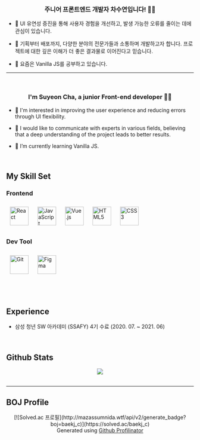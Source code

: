 ### <div align="center">주니어 프론트엔드 개발자 차수연입니다! 👩‍💻</div>  
  

- 💫 UI 유연성 증진을 통해 사용자 경험을 개선하고, 발생 가능한 오류를 줄이는 데에 관심이 있습니다.  
  

- 💌 기획부터 배포까지, 다양한 분야의 전문가들과 소통하며 개발하고자 합니다. 프로젝트에 대한 깊은 이해가 더 좋은 결과물로 이어진다고 믿습니다.  
  

- 🌱 요즘은 Vanilla JS를 공부하고 있습니다.  
  

---  
  

<br/>  

### <div align="center">I'm Suyeon Cha, a junior Front-end developer 👩‍💻</div>  
  

- 💫 I'm interested in improving the user experience and reducing errors through UI flexibility.  
  

- 💌 I would like to communicate with experts in various fields, believing that a deep understanding of the project leads to better results.  
  

- 🌱 I’m currently learning Vanilla JS.  
  

<br/>  


## My Skill Set  
<table><tr>



### Frontend  
<div align="left">  
<img style="margin: 10px" src="https://profilinator.rishav.dev/skills-assets/react-original-wordmark.svg" alt="React" height="50" />  
<img style="margin: 10px" src="https://profilinator.rishav.dev/skills-assets/javascript-original.svg" alt="JavaScript" height="50" />  
<img style="margin: 10px" src="https://profilinator.rishav.dev/skills-assets/vuejs-original-wordmark.svg" alt="Vue.js" height="50" />  
<img style="margin: 10px" src="https://profilinator.rishav.dev/skills-assets/html5-original-wordmark.svg" alt="HTML5" height="50" />  
<img style="margin: 10px" src="https://profilinator.rishav.dev/skills-assets/css3-original-wordmark.svg" alt="CSS3" height="50" />  
</div>



### Dev Tool  
<div align="left">  
<img style="margin: 10px" src="https://profilinator.rishav.dev/skills-assets/git-scm-icon.svg" alt="Git" height="50" />  
<img style="margin: 10px" src="https://profilinator.rishav.dev/skills-assets/figma-icon.svg" alt="Figma" height="50" />  
</div></tr></table>  

<br/>  


## Experience  
- 삼성 청년 SW 아카데미 (SSAFY) 4기 수료 (2020. 07. ~ 2021. 06)  
  

<br/>  


## Github Stats  
<div align="center"><img src="https://github-readme-stats.vercel.app/api?username=pepprbell&show_icons=true&count_private=true&hide_border=true" align="center" /></div>
<br />

----

## BOJ Profile
<div align="center">[![Solved.ac 프로필](http://mazassumnida.wtf/api/v2/generate_badge?boj=baekj_c)](https://solved.ac/baekj_c)</div>

<div align="center">Generated using <a href="https://profilinator.rishav.dev/" target="_blank">Github Profilinator</a></div>
